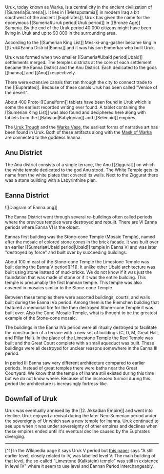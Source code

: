 Uruk, today known as Warka, is a central city in the ancient civilization of [[Sumeria|Sumeria]]. It lies in [[Mesopotamia]] in modern Iraq a bit southwest of the ancient [[Euphrates]]. Uruk has given the name for the eponymous [[Sumeria#Uruk period|Uruk period]] in [[Bronze Age]] Sumeria. By the end of the Uruk period 40 000 citizens might have been living in Uruk and up to 90 000 in the surrounding area.

According to the [[Sumerian King List]] Mes-ki-ang-gasher became king in [[Uruk#Eanna District|Eanna]] and it was his son Enmerkar who built Uruk. 

Uruk was formed when two smaller [[Sumeria#Ubaid period|Ubaid]] settlements merged. The temples districts at the core of each settlement became the Eanna District and the Anu District. Each dedicated to the gods [[Inanna]] and [[Anu]] respectively.

There were extensive canals that ran through the city to connect trade to the [[Euphrates]]. Because of these canals Uruk has been called "Venice of the desert".

About 400 Proto-[[Cuneiform]] tablets have been found in Uruk which is some the earliest recorded writing ever found. A tablet containing the [[Sumerian King List]] was also found and deciphered here along with tablets from the [[Babylon|Babylonian]] and [[Selecuid]] empires.

The [Uruk Trough](https://en.wikipedia.org/wiki/Uruk_Trough) and the [Warka Vase](https://en.wikipedia.org/wiki/Warka_Vase), the earliest forms of narrative art has been found in Uruk. Both of these artifacts along with the [Mask of Warka](https://en.wikipedia.org/wiki/Mask_of_Warka) are connected to the goddess Inanna.
## Anu District

The Anu district consists of a single terrace, the Anu [[Ziggurat]] on which the white temple dedicated to the god Anu stood. The White Temple gets its name from the white plates that covered its walls. Next to the Ziggurat there was a stone building with a Labyrinthine plan.

## Eanna District

![[Diagram of Eanna.png]]

The Eanna District went through several re-buildings often called periods where the previous temples were destroyed and rebuilt. There are VI Eanna periods where Eanna VI is the oldest.

Eannas first building was the Stone-cone Temple (Mosaic Temple), named after the mosaic of colored stone cones in the brick facade. It was built over an earlier [[Sumeria#Ubaid period|Ubaid]] temple in Eanna VI and was later "destroyed by force" and built over by succeeding buildings.

About 100 m east of the Stone-cone Temple the Limestone Temple was built during the Eanna V period[[^1]]. It unlike other Ubaid architecture was built using stone instead of mud-bricks. We do not know if it was just the foundation that was made of stone or if it was the entire building. This temple is presumably the first Inannan temple. This temple was also covered in mosaics similar to the Stone-cone Temple.

Between these temples there were assorted buildings, courts, and walls built during the Eanna IVb period. Among them is the Riemchen building  that featured a memorial fire for the then destroyed Stone-cone Temple it was built over. Also the Cone-Mosaic Temple, what is thought to be the greatest example of the Stone-cone mosaic.

The buildings in the Eanna IVb period were all ritually destroyed to facilitate the construction of a terrace with a new set of buildings (C, D, M, Great Hall, and Pillar Hall). In the place of the Limestone Temple the Red Temple was built and the Great Court complete with a small aqueduct was built. These buildings were all destroyed for unclear reasons somewhere in the Eanna III period.

In period III Eanna saw very different architecture compared to earlier periods. Instead of great temples there were baths near the Great Courtyard. We know that the temple of Inanna still existed during this time but we do not know where. Because of the increased turmoil during this period the architecture is increasingly fortress-like.

## Downfall of Uruk

Uruk was eventually annexed by the [[2. Akkadian Empire]] and went into decline. Uruk enjoyed a revival during the later Neo-Sumerian period under the sovereignty of Ur which saw a new temple for Inanna. Uruk continued to see ups when it was under sovereignty of other empires and declines when these empires ended until it's eventual decline caused by the Euphrates diverging.

-----------

[^1] In the Wikipedia page it says Uruk V period but [this paper](https://sci-hub.zidianzhan.net/10.2307/504076) says "A still earlier level, closely related to IV, was labelled level V. The main building of that level, the so-called "Limestone (Kalkstein) temple" was still in existence in level IV" where it seem to use level and Eannan Period interchangeably.

